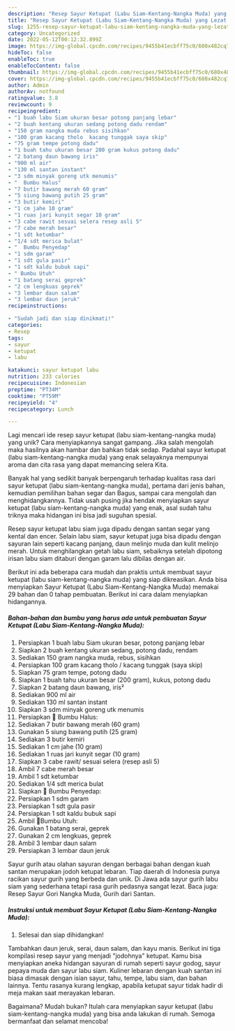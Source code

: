 ```yaml
---
description: "Resep Sayur Ketupat (Labu Siam-Kentang-Nangka Muda) yang Lezat Sekali"
title: "Resep Sayur Ketupat (Labu Siam-Kentang-Nangka Muda) yang Lezat Sekali"
slug: 1255-resep-sayur-ketupat-labu-siam-kentang-nangka-muda-yang-lezat-sekali
category: Uncategorized
date: 2022-05-12T00:12:32.899Z
image: https://img-global.cpcdn.com/recipes/9455b41ecbff75c0/680x482cq70/sayur-ketupat-labu-siam-kentang-nangka-muda-foto-resep-utama.jpg
hideToc: false
enableToc: true
enableTocContent: false
thumbnail: https://img-global.cpcdn.com/recipes/9455b41ecbff75c0/680x482cq70/sayur-ketupat-labu-siam-kentang-nangka-muda-foto-resep-utama.jpg
cover: https://img-global.cpcdn.com/recipes/9455b41ecbff75c0/680x482cq70/sayur-ketupat-labu-siam-kentang-nangka-muda-foto-resep-utama.jpg
author: Admin
authorAv: notfound
ratingvalue: 3.8
reviewcount: 9
recipeingredient:
- "1 buah labu Siam ukuran besar potong panjang lebar"
- "2 buah kentang ukuran sedang potong dadu rendam"
- "150 gram nangka muda rebus sisihkan"
- "100 gram kacang tholo  kacang tunggak saya skip"
- "75 gram tempe potong dadu"
- "1 buah tahu ukuran besar 200 gram kukus potong dadu"
- "2 batang daun bawang iris"
- "900 ml air"
- "130 ml santan instant"
- "3 sdm minyak goreng utk menumis"
- "  Bumbu Halus"
- "7 butir bawang merah 60 gram"
- "5 siung bawang putih 25 gram"
- "3 butir kemiri"
- "1 cm jahe 10 gram"
- "1 ruas jari kunyit segar 10 gram"
- "3 cabe rawit sesuai selera resep asli 5"
- "7 cabe merah besar"
- "1 sdt ketumbar"
- "1/4 sdt merica bulat"
- "  Bumbu Penyedap"
- "1 sdm garam"
- "1 sdt gula pasir"
- "1 sdt kaldu bubuk sapi"
- " Bumbu Utuh"
- "1 batang serai geprek"
- "2 cm lengkuas geprek"
- "3 lembar daun salam"
- "3 lembar daun jeruk"
recipeinstructions:

- "Sudah jadi dan siap dinikmati!"
categories:
- Resep
tags:
- sayur
- ketupat
- labu

katakunci: sayur ketupat labu 
nutrition: 233 calories
recipecuisine: Indonesian
preptime: "PT34M"
cooktime: "PT59M"
recipeyield: "4"
recipecategory: Lunch

---
```





Lagi mencari ide resep sayur ketupat (labu siam-kentang-nangka muda) yang unik? Cara menyiapkannya sangat gampang. Jika salah mengolah maka hasilnya akan hambar dan bahkan tidak sedap. Padahal sayur ketupat (labu siam-kentang-nangka muda) yang enak selayaknya mempunyai aroma dan cita rasa yang dapat memancing selera Kita.





Banyak hal yang sedikit banyak berpengaruh terhadap kualitas rasa dari sayur ketupat (labu siam-kentang-nangka muda), pertama dari jenis bahan, kemudian pemilihan bahan segar dan Bagus, sampai cara mengolah dan menghidangkannya. Tidak usah pusing jika hendak menyiapkan sayur ketupat (labu siam-kentang-nangka muda) yang enak,      asal sudah tahu triknya maka hidangan ini bisa jadi suguhan spesial.














Resep sayur ketupat labu siam juga dipadu dengan santan segar yang kental dan encer. Selain labu siam, sayur ketupat juga bisa dipadu dengan sayuran lain seperti kacang panjang, daun melinjo muda dan kulit melinjo merah. Untuk menghilangkan getah labu siam, sebaiknya setelah dipotong irisan labu siam ditaburi dengan garam lalu dibilas dengan air.






Berikut ini ada beberapa cara mudah dan praktis untuk membuat sayur ketupat (labu siam-kentang-nangka muda) yang siap dikreasikan. Anda bisa menyiapkan Sayur Ketupat (Labu Siam-Kentang-Nangka Muda) memakai 29 bahan dan 0 tahap pembuatan. Berikut ini cara dalam menyiapkan hidangannya.

<!--inarticleads1-->

##### Bahan-bahan dan bumbu yang harus ada untuk pembuatan Sayur Ketupat (Labu Siam-Kentang-Nangka Muda):

1. Persiapkan 1 buah labu Siam ukuran besar, potong panjang lebar
1. Siapkan 2 buah kentang ukuran sedang, potong dadu, rendam
1. Sediakan 150 gram nangka muda, rebus, sisihkan
1. Persiapkan 100 gram kacang tholo / kacang tunggak (saya skip)
1. Siapkan 75 gram tempe, potong dadu
1. Siapkan 1 buah tahu ukuran besar (200 gram), kukus, potong dadu
1. Siapkan 2 batang daun bawang, iris²
1. Sediakan 900 ml air
1. Sediakan 130 ml santan instant
1. Siapkan 3 sdm minyak goreng utk menumis
1. Persiapkan  🌟 Bumbu Halus:
1. Sediakan 7 butir bawang merah (60 gram)
1. Gunakan 5 siung bawang putih (25 gram)
1. Sediakan 3 butir kemiri
1. Sediakan 1 cm jahe (10 gram)
1. Sediakan 1 ruas jari kunyit segar (10 gram)
1. Siapkan 3 cabe rawit/ sesuai selera (resep asli 5)
1. Ambil 7 cabe merah besar
1. Ambil 1 sdt ketumbar
1. Sediakan 1/4 sdt merica bulat
1. Siapkan  🌟 Bumbu Penyedap:
1. Persiapkan 1 sdm garam
1. Persiapkan 1 sdt gula pasir
1. Persiapkan 1 sdt kaldu bubuk sapi
1. Ambil  🌟Bumbu Utuh:
1. Gunakan 1 batang serai, geprek
1. Gunakan 2 cm lengkuas, geprek
1. Ambil 3 lembar daun salam
1. Persiapkan 3 lembar daun jeruk


Sayur gurih atau olahan sayuran dengan berbagai bahan dengan kuah santan merupakan jodoh ketupat lebaran. Tiap daerah di Indonesia punya racikan sayur gurih yang berbeda dan unik. Di Jawa ada sayur gurih labu siam yang sederhana tetapi rasa gurih pedasnya sangat lezat. Baca juga: Resep Sayur Gori Nangka Muda, Gurih dari Santan. 

<!--inarticleads2-->

##### Instruksi untuk membuat Sayur Ketupat (Labu Siam-Kentang-Nangka Muda):


1. Selesai dan siap dihidangkan!

Tambahkan daun jeruk, serai, daun salam, dan kayu manis. Berikut ini tiga kompilasi resep sayur yang menjadi &#34;jodohnya&#34; ketupat. Kamu bisa menyiapkan aneka hidangan sayuran di rumah seperti sayur godog, sayur pepaya muda dan sayur labu siam. Kuliner lebaran dengan kuah santan ini biasa dimasak dengan isian sayur, tahu, tempe, labu siam, dan bahan lainnya. Tentu rasanya kurang lengkap, apabila ketupat sayur tidak hadir di meja makan saat merayakan lebaran. 

Bagaimana? Mudah bukan? Itulah cara menyiapkan sayur ketupat (labu siam-kentang-nangka muda) yang bisa anda lakukan di rumah. Semoga bermanfaat dan selamat mencoba!
